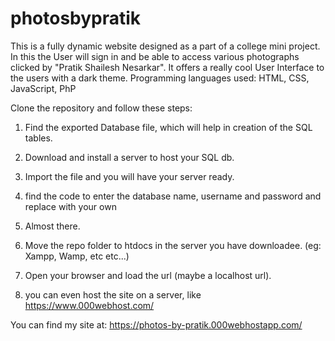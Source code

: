 # photosbypratik
This is a fully dynamic website designed as a part of a college mini project. 
In this the User will sign in and be able to access various photographs clicked by "Pratik Shailesh Nesarkar". 
It offers a really cool User Interface to the users with a dark theme. Programming languages used: HTML, CSS, JavaScript, PhP

Clone the repository and follow these steps:

1. Find the exported Database file, which will help in creation of the SQL tables.
2. Download and install a server to host your SQL db.
3. Import the file and you will have your server ready.
4. find the code to enter the database name, username and password and replace with your own
5. Almost there.

6. Move the repo folder to htdocs in the server you have downloadee. (eg: Xampp, Wamp, etc etc...)
7. Open your browser and load the url (maybe a localhost url).
8. you can even host the site on a server, like https://www.000webhost.com/

You can find my site at: https://photos-by-pratik.000webhostapp.com/

